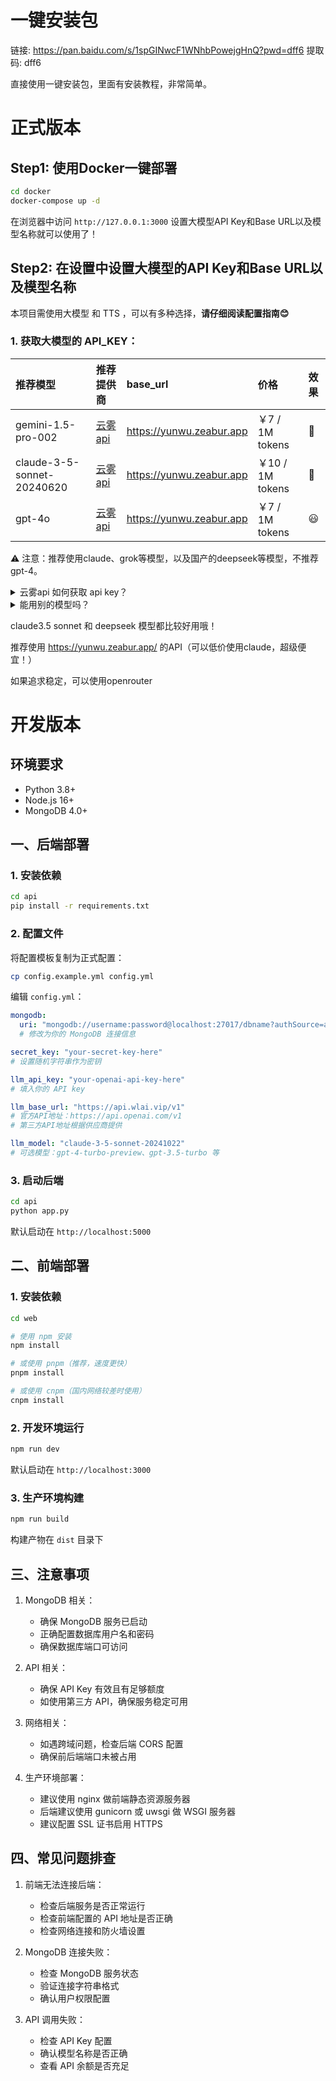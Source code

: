 
# 一键安装包


链接: https://pan.baidu.com/s/1spGINwcF1WNhbPowejgHnQ?pwd=dff6 提取码: dff6 

直接使用一键安装包，里面有安装教程，非常简单。

# 正式版本

## Step1: 使用Docker一键部署

```bash
cd docker
docker-compose up -d

```

在浏览器中访问 `http://127.0.0.1:3000` 设置大模型API Key和Base URL以及模型名称就可以使用了！



## Step2: 在设置中设置大模型的API Key和Base URL以及模型名称

本项目需使用大模型 和 TTS ，可以有多种选择，**请仔细阅读配置指南😊**
### 1. **获取大模型的 API_KEY**：

| 推荐模型 | 推荐提供商 | base_url | 价格 | 效果 |
|:-----|:---------|:---------|:-----|:---------|
| gemini-1.5-pro-002 | [云雾 api](https://yunwu.zeabur.app/register?aff=TXMB) | https://yunwu.zeabur.app | ￥7 / 1M tokens | 🤩 |
| claude-3-5-sonnet-20240620 | [云雾 api](https://yunwu.zeabur.app/register?aff=TXMB) | https://yunwu.zeabur.app | ￥10 / 1M tokens | 🤩 |
| gpt-4o | [云雾 api](https://yunwu.zeabur.app/register?aff=TXMB) | https://yunwu.zeabur.app | ￥7 / 1M tokens | 😃 |

⚠️ 注意：推荐使用claude、grok等模型，以及国产的deepseek等模型，不推荐gpt-4。

<details>
<summary>云雾api 如何获取 api key？</summary>

1. 前往 [云雾 api 官网](https://yunwu.zeabur.app/register?aff=TXMB)
2. 注册账户并充值
3. 在 api key 页面新建一个 key
4. 注意勾选 `无限额度` ，渠道建议选 `纯AZ 1.5倍`
</details>

<details>
<summary>能用别的模型吗？</summary>

- ✅ 支持 OAI-Like 的 API 接口，需要自行在 设置 中更换。
- ⚠️ 但其他模型（尤其是小模型）遵循指令要求能力弱，非常容易在翻译过程报错，强烈不推荐，遇到报错请更换模型。
</details>


claude3.5 sonnet 和 deepseek 模型都比较好用哦！

推荐使用 https://yunwu.zeabur.app/ 的API（可以低价使用claude，超级便宜！）

如果追求稳定，可以使用openrouter



# 开发版本



## 环境要求
- Python 3.8+
- Node.js 16+
- MongoDB 4.0+

## 一、后端部署

### 1. 安装依赖
```bash
cd api
pip install -r requirements.txt
```

### 2. 配置文件
将配置模板复制为正式配置：
```bash
cp config.example.yml config.yml
```

编辑 `config.yml`：
```yaml
mongodb:
  uri: "mongodb://username:password@localhost:27017/dbname?authSource=admin"
  # 修改为你的 MongoDB 连接信息

secret_key: "your-secret-key-here" 
# 设置随机字符串作为密钥

llm_api_key: "your-openai-api-key-here"
# 填入你的 API key

llm_base_url: "https://api.wlai.vip/v1"  
# 官方API地址：https://api.openai.com/v1
# 第三方API地址根据供应商提供

llm_model: "claude-3-5-sonnet-20241022"  
# 可选模型：gpt-4-turbo-preview、gpt-3.5-turbo 等
```

### 3. 启动后端
```bash
cd api
python app.py
```

默认启动在 `http://localhost:5000`

## 二、前端部署

### 1. 安装依赖
```bash
cd web

# 使用 npm 安装
npm install

# 或使用 pnpm（推荐，速度更快）
pnpm install

# 或使用 cnpm（国内网络较差时使用）
cnpm install
```

### 2. 开发环境运行
```bash
npm run dev
```
默认启动在 `http://localhost:3000`

### 3. 生产环境构建
```bash
npm run build
```
构建产物在 `dist` 目录下

## 三、注意事项

1. MongoDB 相关：
   - 确保 MongoDB 服务已启动
   - 正确配置数据库用户名和密码
   - 确保数据库端口可访问

2. API 相关：
   - 确保 API Key 有效且有足够额度
   - 如使用第三方 API，确保服务稳定可用

3. 网络相关：
   - 如遇跨域问题，检查后端 CORS 配置
   - 确保前后端端口未被占用

4. 生产环境部署：
   - 建议使用 nginx 做前端静态资源服务器
   - 后端建议使用 gunicorn 或 uwsgi 做 WSGI 服务器
   - 建议配置 SSL 证书启用 HTTPS

## 四、常见问题排查

1. 前端无法连接后端：
   - 检查后端服务是否正常运行
   - 检查前端配置的 API 地址是否正确
   - 检查网络连接和防火墙设置

2. MongoDB 连接失败：
   - 检查 MongoDB 服务状态
   - 验证连接字符串格式
   - 确认用户权限配置

3. API 调用失败：
   - 检查 API Key 配置
   - 确认模型名称是否正确
   - 查看 API 余额是否充足





